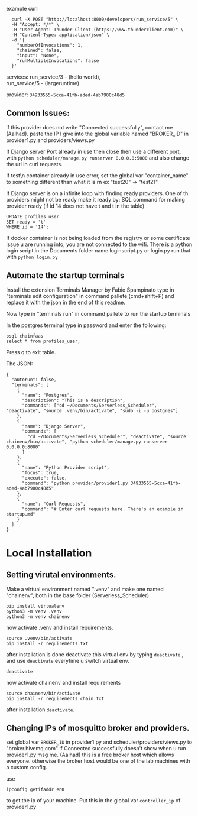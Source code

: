 example curl
```
  curl -X POST "http://localhost:8000/developers/run_service/5" \
  -H "Accept: */*" \
  -H "User-Agent: Thunder Client (https://www.thunderclient.com)" \
  -H "Content-Type: application/json" \
  -d '{
    "numberOfInvocations": 1,
	"chained": false,
	"input": "None",
	"runMultipleInvocations": false
  }'

```
services:
run_service/3 - (hello world),  
run_service/5 - (largeruntime)

provider: ```34933555-5cca-41fb-aded-4ab7900c48d5```

## Common Issues:
if this provider does not write "Connected successfully", contact me (Aalhad). 
paste the IP I give into the global variable named "BROKER_ID" in provider1.py and providers/views.py

If Django server Port already in use then close then use a different port, with
```python scheduler/manage.py runserver 0.0.0.0:5000```
and also change the url in curl requests.

If test\n container already in use error, set the global var "container_name" to something different than what it is rn ex "test20" -> "test21"

If Django server is on a infinite loop with finding ready providers. One of th providers might not be ready make it ready by:
SQL command for making provider ready (if id 14 does not have t and t in the table)
```
UPDATE profiles_user
SET ready = 't'
WHERE id = '14';
```

If docker container is not being loaded from the registry or some certificate issue u are running into, you are not connected to the wifi.
There is a python login script in the Documents folder name loginscript.py or login.py run that with ```python login.py```


## Automate the startup terminals
Install the extension Terminals Manager by Fabio Spampinato
type in "terminals edit configuration" in command pallete (cmd+shift+P)
and replace it with the json in the end of this readme. 

Now type in "terminals run" in command pallete to run the startup terminals

In the postgres terminal type in password and enter the following:
```
psql chainfaas
select * from profiles_user;

```
Press q to exit table.

The JSON:
```
{
  "autorun": false,
  "terminals": [
    {
      "name": "Postgres",
      "description": "This is a description",
      "commands": ["cd ~/Documents/Serverless_Scheduler", "deactivate", "source .venv/bin/activate", "sudo -i -u postgres"]
    },
    {
      "name": "Django Server",
      "commands": [
        "cd ~/Documents/Serverless_Scheduler", "deactivate", "source chainenv/bin/activate", "python scheduler/manage.py runserver 0.0.0.0:8000"
      ]
    },
    {
      "name": "Python Provider script",
      "focus": true,
      "execute": false,
      "command": "python provider/provider1.py 34933555-5cca-41fb-aded-4ab7900c48d5"
    },
    {
      "name": "Curl Requests",
      "command": "# Enter curl requests here. There's an example in startup.md"
    }
  ]
}
```

# Local Installation

## Setting virutal environments.

Make a virtual environment named ".venv" and make one named "chainenv", both in the base folder (Serverless_Scheduler)
```
pip install virtualenv
python3 -m venv .venv
python3 -m venv chainenv
```

now activate .venv and install requirements.
```
source .venv/bin/activate
pip install -r requirements.txt
```

after installation is done deactivate this virtual env by typing `deactivate` , and use `deactivate` everytime u switch virtual env.
```
deactivate
```
now activate chainenv and install requirements
```
source chainenv/bin/activate
pip install -r requirements_chain.txt
```
after installation `deactivate`.

## Changing IPs of mosquitto broker and providers.

set global var `BROKER_ID` in provider1.py and scheduler/providers/views.py to "broker.hivemq.com"
if Connected successfully doesn't show when u run provider1.py msg me. (Aalhad)
this is a free broker host which allows everyone. otherwise the broker host would be one of the lab machines with a custom config.

use 
```
ipconfig getifaddr en0
```
to get the ip of your machine.
Put this in the global var `controller_ip` of provider1.py
